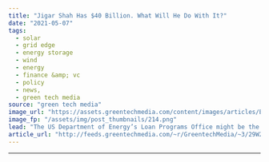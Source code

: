 ```yaml
---
title: "Jigar Shah Has $40 Billion. What Will He Do With It?"
date: "2021-05-07"
tags: 
  - solar
  - grid edge
  - energy storage
  - wind
  - energy
  - finance &amp; vc
  - policy
  - news,
  - green tech media
source: "green tech media"
image_url: "https://assets.greentechmedia.com/content/images/articles/Energy_Department_XL.png"
image_fp: "/assets/img/post_thumbnails/214.png"
lead: "The US Department of Energy’s Loan Programs Office might be the most talked about -- and yet least understood -- part of the federal government’s efforts to support climate tech. It has already invested more than $35 billion in everything from Tesla' ..."
article_url: "http://feeds.greentechmedia.com/~r/GreentechMedia/~3/29W2i1zcVdQ/jigar-shah-has-40-billion-what-will-he-do-with-it"
---
```


---
